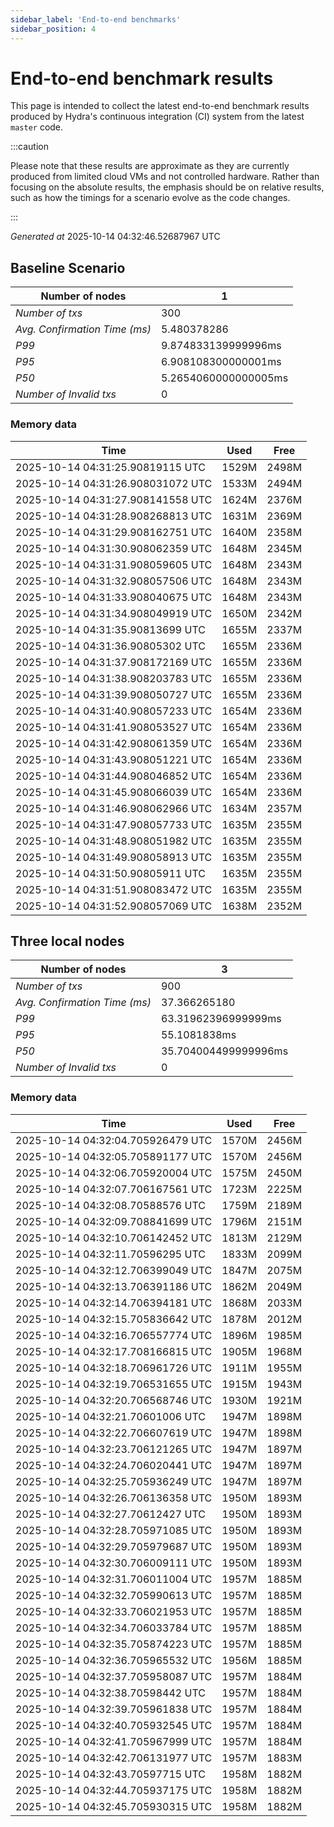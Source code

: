 ```yaml
--- 
sidebar_label: 'End-to-end benchmarks' 
sidebar_position: 4 
--- 
```


# End-to-end benchmark results 

This page is intended to collect the latest end-to-end benchmark  results produced by Hydra's continuous integration (CI) system from  the latest `master` code.

:::caution

Please note that these results are approximate  as they are currently produced from limited cloud VMs and not controlled hardware.  Rather than focusing on the absolute results,   the emphasis should be on relative results,  such as how the timings for a scenario evolve as the code changes.

:::

_Generated at_  2025-10-14 04:32:46.52687967 UTC


## Baseline Scenario



| Number of nodes |  1 | 
| -- | -- |
| _Number of txs_ | 300 |
| _Avg. Confirmation Time (ms)_ | 5.480378286 |
| _P99_ | 9.874833139999996ms |
| _P95_ | 6.908108300000001ms |
| _P50_ | 5.2654060000000005ms |
| _Number of Invalid txs_ | 0 |
      

### Memory data 

 | Time | Used | Free | 
|------------------------------------|------|------|
 | 2025-10-14 04:31:25.90819115 UTC | 1529M | 2498M | 
 | 2025-10-14 04:31:26.908031072 UTC | 1533M | 2494M | 
 | 2025-10-14 04:31:27.908141558 UTC | 1624M | 2376M | 
 | 2025-10-14 04:31:28.908268813 UTC | 1631M | 2369M | 
 | 2025-10-14 04:31:29.908162751 UTC | 1640M | 2358M | 
 | 2025-10-14 04:31:30.908062359 UTC | 1648M | 2345M | 
 | 2025-10-14 04:31:31.908059605 UTC | 1648M | 2343M | 
 | 2025-10-14 04:31:32.908057506 UTC | 1648M | 2343M | 
 | 2025-10-14 04:31:33.908040675 UTC | 1648M | 2343M | 
 | 2025-10-14 04:31:34.908049919 UTC | 1650M | 2342M | 
 | 2025-10-14 04:31:35.90813699 UTC | 1655M | 2337M | 
 | 2025-10-14 04:31:36.90805302 UTC | 1655M | 2336M | 
 | 2025-10-14 04:31:37.908172169 UTC | 1655M | 2336M | 
 | 2025-10-14 04:31:38.908203783 UTC | 1655M | 2336M | 
 | 2025-10-14 04:31:39.908050727 UTC | 1655M | 2336M | 
 | 2025-10-14 04:31:40.908057233 UTC | 1654M | 2336M | 
 | 2025-10-14 04:31:41.908053527 UTC | 1654M | 2336M | 
 | 2025-10-14 04:31:42.908061359 UTC | 1654M | 2336M | 
 | 2025-10-14 04:31:43.908051221 UTC | 1654M | 2336M | 
 | 2025-10-14 04:31:44.908046852 UTC | 1654M | 2336M | 
 | 2025-10-14 04:31:45.908066039 UTC | 1654M | 2336M | 
 | 2025-10-14 04:31:46.908062966 UTC | 1634M | 2357M | 
 | 2025-10-14 04:31:47.908057733 UTC | 1635M | 2355M | 
 | 2025-10-14 04:31:48.908051982 UTC | 1635M | 2355M | 
 | 2025-10-14 04:31:49.908058913 UTC | 1635M | 2355M | 
 | 2025-10-14 04:31:50.90805911 UTC | 1635M | 2355M | 
 | 2025-10-14 04:31:51.908083472 UTC | 1635M | 2355M | 
 | 2025-10-14 04:31:52.908057069 UTC | 1638M | 2352M | 


## Three local nodes



| Number of nodes |  3 | 
| -- | -- |
| _Number of txs_ | 900 |
| _Avg. Confirmation Time (ms)_ | 37.366265180 |
| _P99_ | 63.31962396999999ms |
| _P95_ | 55.1081838ms |
| _P50_ | 35.704004499999996ms |
| _Number of Invalid txs_ | 0 |
      

### Memory data 

 | Time | Used | Free | 
|------------------------------------|------|------|
 | 2025-10-14 04:32:04.705926479 UTC | 1570M | 2456M | 
 | 2025-10-14 04:32:05.705891177 UTC | 1570M | 2456M | 
 | 2025-10-14 04:32:06.705920004 UTC | 1575M | 2450M | 
 | 2025-10-14 04:32:07.706167561 UTC | 1723M | 2225M | 
 | 2025-10-14 04:32:08.70588576 UTC | 1759M | 2189M | 
 | 2025-10-14 04:32:09.708841699 UTC | 1796M | 2151M | 
 | 2025-10-14 04:32:10.706142452 UTC | 1813M | 2129M | 
 | 2025-10-14 04:32:11.70596295 UTC | 1833M | 2099M | 
 | 2025-10-14 04:32:12.706399049 UTC | 1847M | 2075M | 
 | 2025-10-14 04:32:13.706391186 UTC | 1862M | 2049M | 
 | 2025-10-14 04:32:14.706394181 UTC | 1868M | 2033M | 
 | 2025-10-14 04:32:15.705836642 UTC | 1878M | 2012M | 
 | 2025-10-14 04:32:16.706557774 UTC | 1896M | 1985M | 
 | 2025-10-14 04:32:17.708166815 UTC | 1905M | 1968M | 
 | 2025-10-14 04:32:18.706961726 UTC | 1911M | 1955M | 
 | 2025-10-14 04:32:19.706531655 UTC | 1915M | 1943M | 
 | 2025-10-14 04:32:20.706568746 UTC | 1930M | 1921M | 
 | 2025-10-14 04:32:21.70601006 UTC | 1947M | 1898M | 
 | 2025-10-14 04:32:22.706607619 UTC | 1947M | 1898M | 
 | 2025-10-14 04:32:23.706121265 UTC | 1947M | 1897M | 
 | 2025-10-14 04:32:24.706020441 UTC | 1947M | 1897M | 
 | 2025-10-14 04:32:25.705936249 UTC | 1947M | 1897M | 
 | 2025-10-14 04:32:26.706136358 UTC | 1950M | 1893M | 
 | 2025-10-14 04:32:27.70612427 UTC | 1950M | 1893M | 
 | 2025-10-14 04:32:28.705971085 UTC | 1950M | 1893M | 
 | 2025-10-14 04:32:29.705979687 UTC | 1950M | 1893M | 
 | 2025-10-14 04:32:30.706009111 UTC | 1950M | 1893M | 
 | 2025-10-14 04:32:31.706011004 UTC | 1957M | 1885M | 
 | 2025-10-14 04:32:32.705990613 UTC | 1957M | 1885M | 
 | 2025-10-14 04:32:33.706021953 UTC | 1957M | 1885M | 
 | 2025-10-14 04:32:34.706033784 UTC | 1957M | 1885M | 
 | 2025-10-14 04:32:35.705874223 UTC | 1957M | 1885M | 
 | 2025-10-14 04:32:36.705965532 UTC | 1956M | 1885M | 
 | 2025-10-14 04:32:37.705958087 UTC | 1957M | 1884M | 
 | 2025-10-14 04:32:38.70598442 UTC | 1957M | 1884M | 
 | 2025-10-14 04:32:39.705961838 UTC | 1957M | 1884M | 
 | 2025-10-14 04:32:40.705932545 UTC | 1957M | 1884M | 
 | 2025-10-14 04:32:41.705967999 UTC | 1957M | 1884M | 
 | 2025-10-14 04:32:42.706131977 UTC | 1957M | 1883M | 
 | 2025-10-14 04:32:43.70597715 UTC | 1958M | 1882M | 
 | 2025-10-14 04:32:44.705937175 UTC | 1958M | 1882M | 
 | 2025-10-14 04:32:45.705930315 UTC | 1958M | 1882M | 

